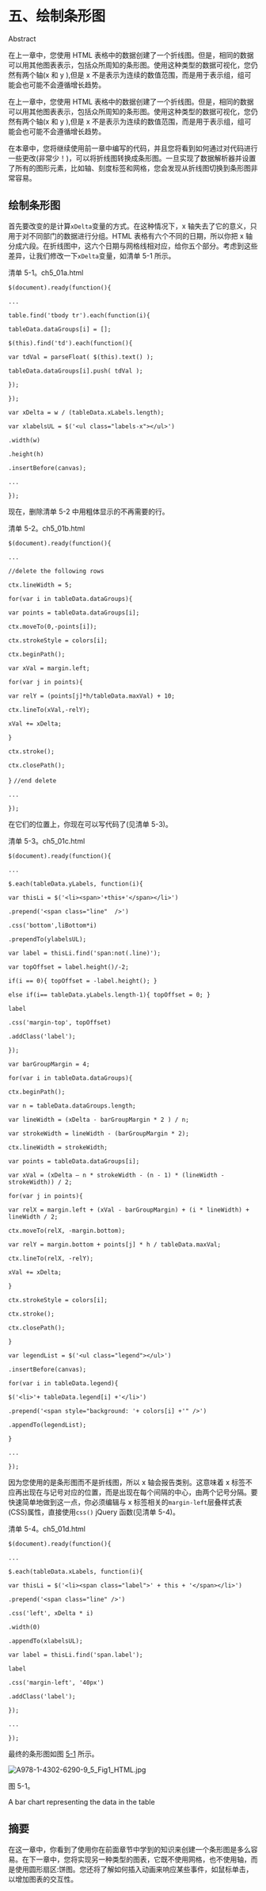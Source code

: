 # 五、绘制条形图

Abstract

在上一章中，您使用 HTML 表格中的数据创建了一个折线图。但是，相同的数据可以用其他图表表示，包括众所周知的条形图。使用这种类型的数据可视化，您仍然有两个轴(x 和 y ),但是 x 不是表示为连续的数值范围，而是用于表示组，组可能会也可能不会遵循增长趋势。

在上一章中，您使用 HTML 表格中的数据创建了一个折线图。但是，相同的数据可以用其他图表表示，包括众所周知的条形图。使用这种类型的数据可视化，您仍然有两个轴(x 和 y ),但是 x 不是表示为连续的数值范围，而是用于表示组，组可能会也可能不会遵循增长趋势。

在本章中，您将继续使用前一章中编写的代码，并且您将看到如何通过对代码进行一些更改(非常少！)，可以将折线图转换成条形图。一旦实现了数据解析器并设置了所有的图形元素，比如轴、刻度标签和网格，您会发现从折线图切换到条形图非常容易。

## 绘制条形图

首先要改变的是计算`xDelta`变量的方式。在这种情况下，x 轴失去了它的意义，只用于对不同部门的数据进行分组。HTML 表格有六个不同的日期，所以你把 x 轴分成六段。在折线图中，这六个日期与网格线相对应，给你五个部分。考虑到这些差异，让我们修改一下`xDelta`变量，如清单 5-1 所示。

清单 5-1。ch5_01a.html

`$(document).ready(function(){`

`...`

`table.find('tbody tr').each(function(i){`

`tableData.dataGroups[i] = [];`

`$(this).find('td').each(function(){`

`var tdVal = parseFloat( $(this).text() );`

`tableData.dataGroups[i].push( tdVal );`

`});`

`});`

`var xDelta = w / (tableData.xLabels.length);`

`var xlabelsUL = $('<ul class="labels-x"></ul>')`

`.width(w)`

`.height(h)`

`.insertBefore(canvas);`

`...`

`});`

现在，删除清单 5-2 中用粗体显示的不再需要的行。

清单 5-2。ch5_01b.html

`$(document).ready(function(){`

`...`

`//delete the following rows`

`ctx.lineWidth = 5;`

`for(var i in tableData.dataGroups){`

`var points = tableData.dataGroups[i];`

`ctx.moveTo(0,-points[i]);`

`ctx.strokeStyle = colors[i];`

`ctx.beginPath();`

`var xVal = margin.left;`

`for(var j in points){`

`var relY = (points[j]*h/tableData.maxVal) + 10;`

`ctx.lineTo(xVal,-relY);`

`xVal += xDelta;`

`}`

`ctx.stroke();`

`ctx.closePath();`

`}` `//end delete`

`...`

`});`

在它们的位置上，你现在可以写代码了(见清单 5-3)。

清单 5-3。ch5_01c.html

`$(document).ready(function(){`

`...`

`$.each(tableData.yLabels, function(i){`

`var thisLi = $('<li><span>'+this+'</span></li>')`

`.prepend('<span class="line"  />')`

`.css('bottom',liBottom*i)`

`.prependTo(ylabelsUL);`

`var label = thisLi.find('span:not(.line)');`

`var topOffset = label.height()/-2;`

`if(i == 0){ topOffset = -label.height(); }`

`else if(i== tableData.yLabels.length-1){ topOffset = 0; }`

`label`

`.css('margin-top', topOffset)`

`.addClass('label');`

`});`

`var barGroupMargin = 4;`

`for(var i in tableData.dataGroups){`

`ctx.beginPath();`

`var n = tableData.dataGroups.length;`

`var lineWidth = (xDelta - barGroupMargin * 2 ) / n;`

`var strokeWidth = lineWidth - (barGroupMargin * 2);`

`ctx.lineWidth = strokeWidth;`

`var points = tableData.dataGroups[i];`

`var xVal = (xDelta – n * strokeWidth - (n - 1) * (lineWidth - strokeWidth)) / 2;`

`for(var j in points){`

`var relX = margin.left + (xVal - barGroupMargin) + (i * lineWidth) + lineWidth / 2;`

`ctx.moveTo(relX, -margin.bottom);`

`var relY = margin.bottom + points[j] * h / tableData.maxVal;`

`ctx.lineTo(relX, -relY);`

`xVal += xDelta;`

`}`

`ctx.strokeStyle = colors[i];`

`ctx.stroke();`

`ctx.closePath();`

`}`

`var legendList = $('<ul class="legend"></ul>')`

`.insertBefore(canvas);`

`for(var i in tableData.legend){`

`$('<li>'+ tableData.legend[i] +'</li>')`

`.prepend('<span style="background: '+ colors[i] +'" />')`

`.appendTo(legendList);`

`}`

`...`

`});`

因为您使用的是条形图而不是折线图，所以 x 轴会报告类别。这意味着 x 标签不应再出现在与记号对应的位置，而是出现在每个间隔的中心，由两个记号分隔。要快速简单地做到这一点，你必须编辑与 x 标签相关的`margin-left`层叠样式表(CSS)属性，直接使用`css()` jQuery 函数(见清单 5-4)。

清单 5-4。ch5_01d.html

`$(document).ready(function(){`

`...`

`$.each(tableData.xLabels, function(i){`

`var thisLi = $('<li><span class="label">' + this + '</span></li>')`

`.prepend('<span class="line" />')`

`.css('left', xDelta * i)`

`.width(0)`

`.appendTo(xlabelsUL);`

`var label = thisLi.find('span.label');`

`label`

`.css('margin-left', '40px')`

`.addClass('label');`

`});`

`...`

`});`

最终的条形图如图 [5-1](#Fig1) 所示。

![A978-1-4302-6290-9_5_Fig1_HTML.jpg](img/A978-1-4302-6290-9_5_Fig1_HTML.jpg)

图 5-1。

A bar chart representing the data in the table

## 摘要

在这一章中，你看到了使用你在前面章节中学到的知识来创建一个条形图是多么容易。在下一章中，您将实现另一种类型的图表，它既不使用网格，也不使用轴，而是使用圆形扇区:饼图。您还将了解如何插入动画来响应某些事件，如鼠标单击，以增加图表的交互性。